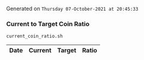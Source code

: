 Generated on `Thursday 07-October-2021 at 20:45:33`

### Current to Target Coin Ratio
`current_coin_ratio.sh`

Date|Current|Target|Ratio
---|---|---|---
